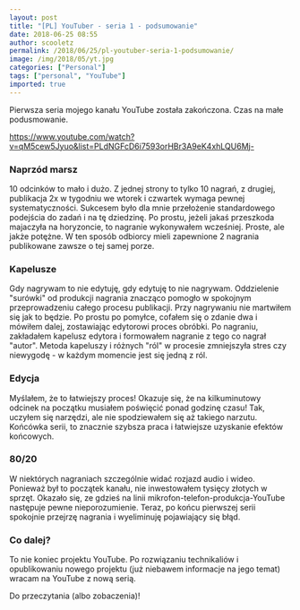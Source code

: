 ```yaml
---
layout: post
title: "[PL] YouTuber - seria 1 - podsumowanie"
date: 2018-06-25 08:55
author: scooletz
permalink: /2018/06/25/pl-youtuber-seria-1-podsumowanie/
image: /img/2018/05/yt.jpg
categories: ["Personal"]
tags: ["personal", "YouTube"]
imported: true
---
```


Pierwsza seria mojego kanału YouTube została zakończona. Czas na małe podusmowanie.

https://www.youtube.com/watch?v=qM5cew5Jyuo&list=PLdNGFcD6i7593orHBr3A9eK4xhLQU6Mj-

### Naprzód marsz

10 odcinków to mało i dużo. Z jednej strony to tylko 10 nagrań, z drugiej, publikacja 2x w tygodniu we wtorek i czwartek wymaga pewnej systematyczności. Sukcesem było dla mnie przełożenie standardowego podejścia do zadań i na tę dziedzinę. Po prostu, jeżeli jakaś przeszkoda majaczyła na horyzoncie, to nagranie wykonywałem wcześniej. Proste, ale jakże potężne. W ten sposób odbiorcy mieli zapewnione 2 nagrania publikowane zawsze o tej samej porze.

### Kapelusze

Gdy nagrywam to nie edytuję, gdy edytuję to nie nagrywam. Oddzielenie "surówki" od produkcji nagrania znacząco pomogło w spokojnym przeprowadzeniu całego procesu publikacji. Przy nagrywaniu nie martwiłem się jak to będzie. Po prostu po pomyłce, cofałem się o zdanie dwa i mówiłem dalej, zostawiając edytorowi proces obróbki. Po nagraniu, zakładałem kapelusz edytora i formowałem nagranie z tego co nagrał "autor". Metoda kapeluszy i różnych "ról" w procesie zmniejszyła stres czy niewygodę - w każdym momencie jest się jedną z ról.

### Edycja

Myślałem, że to łatwiejszy proces! Okazuje się, że na kilkuminutowy odcinek na początku musiałem poświęcić ponad godzinę czasu! Tak, uczyłem się narzędzi, ale nie spodziewałem się aż takiego narzutu. Końcówka serii, to znacznie szybsza praca i łatwiejsze uzyskanie efektów końcowych.

### 80/20

W niektórych nagraniach szczególnie widać rozjazd audio i wideo. Ponieważ był to początek kanału, nie inwestowałem tysięcy złotych w sprzęt. Okazało się, ze gdzieś na linii mikrofon-telefon-produkcja-YouTube następuje pewne nieporozumienie. Teraz, po końcu pierwszej serii spokojnie przejrzę nagrania i wyeliminuję pojawiający się błąd.

### Co dalej?

To nie koniec projektu YouTube. Po rozwiązaniu technikaliów i opublikowaniu nowego projektu (już niebawem informacje na jego temat) wracam na YouTube z nową serią.

Do przeczytania (albo zobaczenia)!
